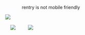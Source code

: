 ‎ ‎ ‎ ‎‎ ‎‎   ‎ ‎ ‎ ‎ ‎ ‎ ‎ ‎ ‎ ‎  ‎‎ ‎ ‎  ‎ ‎  ‎ ‎ ‎‎ ‎‎  rentry is not mobile friendly
<p align="center">

 ‎ ‎ ‎ ‎ ‎ ‎ ‎ ‎ ‎  ‎  ‎ ![](https://files.catbox.moe/6wrvjp.png)
</p>

<p align="center"> 
                                                                        
‎ ‎‎ ‎ ‎ ‎ ‎ ‎ ‎ ‎ ‎ ‎ ‎ ‎ ‎‎ ‎‎  [![](https://files.catbox.moe/meoneu.png)](https://mio.atabook.org)  ‎ ‎ ‎ ‎ ‎ ‎ ‎ ‎ ‎ [![](https://files.catbox.moe/6ott27.png)](https://rentry.co/given)
